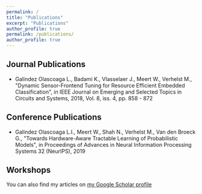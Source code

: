 ```yaml
---
permalink: /
title: "Publications"
excerpt: "Publications"
author_profile: true
permalink: /publications/
author_profile: true
---
```



## Journal Publications
* Galindez Olascoaga L., Badami K., Vlasselaer J., Meert W., Verhelst M., "Dynamic Sensor-Frontend Tuning for Resource Efficient Embedded Classification", in IEEE Journal on Emerging and Selected Topics in Circuits and Systems, 2018, Vol. 8, iss. 4, pp. 858 - 872

## Conference Publications
* Galindez Olascoaga L.I., Meert W., Shah N., Verhelst M., Van den Broeck G., "Towards Hardware-Aware Tractable Learning of Probabilistic Models", in Proceedings of Advances in Neural Information Processing Systems 32 (NeurIPS), 2019

## Workshops

You can also find my articles on [my Google Scholar profile](https://scholar.google.be/citations?user=GTs84OAAAAAJ&hl=en)
